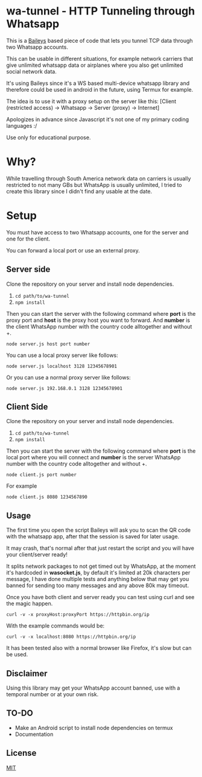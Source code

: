 
# wa-tunnel - HTTP Tunneling through Whatsapp
 
 This is a [Baileys](https://github.com/adiwajshing/Baileys) based piece of code that lets you tunnel TCP data through two Whatsapp accounts. 

 This can be usable in different situations, for example network carriers that give unlimited whatsapp data or airplanes where you also get unlimited social network data.

 It's using Baileys since it's a WS based multi-device whatsapp library and therefore could be used in android in the future, using Termux for example.

 The idea is to use it with a proxy setup on the server like this: [Client (restricted access) -> Whatsapp -> Server (proxy) -> Internet]

 Apologizes in advance since Javascript it's not one of my primary coding languages :/

 Use only for educational purpose.

# Why?
 While travelling through South America network data on carriers is usually restricted to not many GBs but WhatsApp is usually unlimited, I tried to create this library since I didn't find any usable at the date.
# Setup
 You must have access to two Whatsapp accounts, one for the server and one for the client.

 You can forward a local port or use an external proxy.
## Server side
 Clone the repository on your server and install node dependencies.
1. ``` cd path/to/wa-tunnel ```
2. ``` npm install ```

 Then you can start the server with the following command where **port** is the proxy port and **host** is the proxy host you want to forward. And **number** is the client WhatsApp number with the country code alltogether and without +.

    node server.js host port number

You can use a local proxy server like follows:

    node server.js localhost 3128 12345678901

Or you can use a normal proxy server like follows:

    node server.js 192.168.0.1 3128 12345678901

## Client Side
 Clone the repository on your server and install node dependencies.
1. ``` cd path/to/wa-tunnel ```
2. ``` npm install ```

 Then you can start the server with the following command where **port** is the local port where you will connect and **number** is the server WhatsApp number with the country code alltogether and without +.
 
    node client.js port number
For example

    node client.js 8080 1234567890

## Usage
The first time you open the script Baileys will ask you to scan the QR code with the whatsapp app, after that the session is saved for later usage.

It may crash, that's normal after that just restart the script and you will have your client/server ready!

It splits network packages to not get timed out by WhatsApp, at the moment it's hardcoded in **wasocket.js**, by default it's limited at 20k characters per message, I have done multiple tests and anything below that may get you banned for sending too many messages and any above 80k may timeout. 

Once you have both client and server ready you can test using curl and see the magic happen.

    curl -v -x proxyHost:proxyPort https://httpbin.org/ip

With the example commands would be:

    curl -v -x localhost:8080 https://httpbin.org/ip
It has been tested also with a normal browser like Firefox, it's slow but can be used.


## Disclaimer
Using this library may get your WhatsApp account banned, use with a temporal number or at your own risk.

## TO-DO
- Make an Android script to install node dependencies on termux
- Documentation

## License

[MIT](https://github.com/aleixrodriala/wa-tunnel/blob/master/LICENSE)
